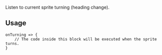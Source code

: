 Listen to current sprite turning (heading change).

## Usage

```gop
onTurning => {
    // The code inside this block will be executed when the sprite turns.
}
```
